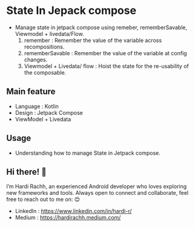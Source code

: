 # State In Jepack compose
- Manage state in jetpack compose using remeber, rememberSavable, Viewmodel + livedata/Flow.
  1) remember : Remember the value of the variable across recompositions.
  2) rememberSavable :  Remember the value of the variable at config changes.
  3) Viewmodel + Livedata/ flow : Hoist the state for the re-usability of the composable.

## Main feature
- Language : Kotlin
- Design : Jetpack Compose
- ViewModel + Livedata

## Usage
- Understanding how to manage State in Jetpack compose.

## Hi there! 👋
I’m Hardi Rachh, an experienced Android developer who loves exploring new frameworks and tools.
Always open to connect and collaborate, feel free to reach out to me on: 😊

- LinkedIn : https://www.linkedin.com/in/hardi-r/
- Medium : https://hardirachh.medium.com/

